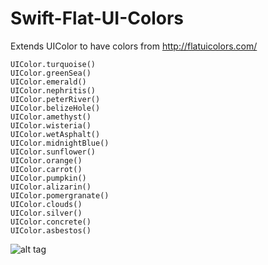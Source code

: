 # Swift-Flat-UI-Colors

Extends UIColor to have colors from http://flatuicolors.com/
```
UIColor.turquoise()
UIColor.greenSea()
UIColor.emerald()
UIColor.nephritis()
UIColor.peterRiver()
UIColor.belizeHole()
UIColor.amethyst()
UIColor.wisteria()
UIColor.wetAsphalt()
UIColor.midnightBlue()
UIColor.sunflower()
UIColor.orange()
UIColor.carrot()
UIColor.pumpkin()
UIColor.alizarin()
UIColor.pomergranate()
UIColor.clouds()
UIColor.silver()
UIColor.concrete()
UIColor.asbestos()
```

![alt tag](https://raw.githubusercontent.com/briznad/Swift-Flat-UI-Colors/Flat_UI_Palette.png)
